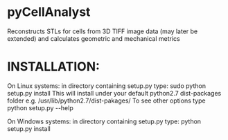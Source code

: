 pyCellAnalyst
=============

Reconstructs STLs for cells from 3D TIFF image data (may later be extended) and calculates geometric and mechanical metrics

INSTALLATION:
=============
On Linux systems:
    in directory containing setup.py type: sudo python setup.py install
    This will install under your default python2.7 dist-packages folder e.g.
    /usr/lib/python2.7/dist-pakages/
    To see other options type
    python setup.py --help

On Windows systems:
    in directory containing setup.py type: python setup.py install

